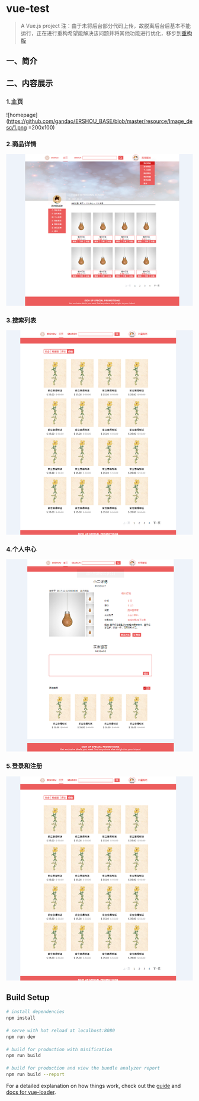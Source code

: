 # vue-test

> A Vue.js project
注：由于未将后台部分代码上传，故脱离后台后基本不能运行，正在进行重构希望能解决该问题并将其他功能进行优化，移步到[重构版](https://github.com/gandao/ErShou)
## 一、简介
## 二、内容展示
### 1.主页

![homepage](https://github.com/gandao/ERSHOU_BASE/blob/master/resource/Image_desc/1.png =200x100)

### 2.商品详情

![baidu](https://github.com/gandao/ERSHOU_BASE/blob/master/resource/Image_desc/3.png "百度logo")

### 3.搜索列表

![baidu](https://github.com/gandao/ERSHOU_BASE/blob/master/resource/Image_desc/2.png "百度logo")

### 4.个人中心

![baidu](https://github.com/gandao/ERSHOU_BASE/blob/master/resource/Image_desc/4.png "百度logo")

### 5.登录和注册

![baidu](https://github.com/gandao/ERSHOU_BASE/blob/master/resource/Image_desc/2.png "百度logo")








## Build Setup

``` bash
# install dependencies
npm install

# serve with hot reload at localhost:8080
npm run dev

# build for production with minification
npm run build

# build for production and view the bundle analyzer report
npm run build --report
```

For a detailed explanation on how things work, check out the [guide](http://vuejs-templates.github.io/webpack/) and [docs for vue-loader](http://vuejs.github.io/vue-loader).
